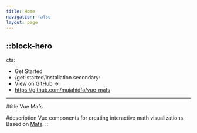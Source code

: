 ```yaml
---
title: Home
navigation: false
layout: page
---
```


::block-hero
---
cta:
  - Get Started
  - /get-started/installation
secondary:
  - View on GitHub →
  - https://github.com/mujahidfa/vue-mafs
---

#title
Vue Mafs

#description
Vue components for creating interactive math visualizations. Based on [Mafs](https://mafs.dev/).
::
